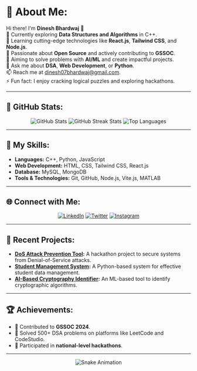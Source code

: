 # 💫 About Me:
Hi there! I'm **Dinesh Bhardwaj** 👋<br>
🔭 Currently exploring **Data Structures and Algorithms** in C++.<br>
🌱 Learning cutting-edge technologies like **React.js**, **Tailwind CSS**, and **Node.js**.<br>
🚀 Passionate about **Open Source** and actively contributing to **GSSOC**.<br>
🎯 Aiming to solve problems with **AI/ML** and create impactful projects.<br>
💬 Ask me about **DSA**, **Web Development**, or **Python**.<br>
📫 Reach me at [dinesh07bhardwaj@gmail.com](mailto:dinesh07bhardwaj@gmail.com).<br>
⚡ Fun fact: I enjoy cracking logical puzzles and exploring hackathons.

---

## 🌟 GitHub Stats:
<p align="center">
  <img src="https://github-readme-stats.vercel.app/api?username=dinesh-bhardwaj&show_icons=true&theme=radical" alt="GitHub Stats" />
  <img src="https://github-readme-streak-stats.herokuapp.com/?user=dinesh-bhardwaj&theme=radical" alt="GitHub Streak Stats" />
  <img src="https://github-readme-stats.vercel.app/api/top-langs/?username=dinesh-bhardwaj&layout=compact&theme=radical" alt="Top Languages" />
</p>

---

## 🚀 My Skills:
- **Languages:** C++, Python, JavaScript
- **Web Development:** HTML, CSS, Tailwind CSS, React.js
- **Database:** MySQL, MongoDB
- **Tools & Technologies:** Git, GitHub, Node.js, Vite.js, MATLAB

---

## 🌐 Connect with Me:
<p align="center">
  <a href="https://www.linkedin.com/in/dinesh-bhardwaj/" target="_blank"><img alt="LinkedIn" src="https://img.shields.io/badge/LinkedIn-Dinesh%20Bhardwaj-blue?style=flat-square&logo=linkedin"></a>
  <a href="https://twitter.com/dinesh_bhardwaj" target="_blank"><img alt="Twitter" src="https://img.shields.io/badge/Twitter-Dinesh_Bhardwaj-blue?style=flat-square&logo=twitter"></a>
  <a href="https://www.instagram.com/dinesh_bhardwaj/" target="_blank"><img alt="Instagram" src="https://img.shields.io/badge/Instagram-Dinesh%20Bhardwaj-red?style=flat-square&logo=instagram"></a>
</p>

---

## 🌱 Recent Projects:
- **[DoS Attack Prevention Tool](https://github.com/dinesh-bhardwaj/dos-prevention):** A hackathon project to secure systems from Denial-of-Service attacks.
- **[Student Management System](https://github.com/dinesh-bhardwaj/student-management):** A Python-based system for effective student data management.
- **[AI-Based Cryptography Identifier](https://github.com/dinesh-bhardwaj/crypto-ai):** An ML-based tool to identify cryptographic algorithms.

---

## 🏆 Achievements:
- 🥇 Contributed to **GSSOC 2024**.
- 🌟 Solved 500+ DSA problems on platforms like LeetCode and CodeStudio.
- 🏅 Participated in **national-level hackathons**.

---

<p align="center">
  <img src="https://github.com/dinesh-bhardwaj/dinesh-bhardwaj/blob/output/github-contribution-grid-snake.svg" alt="Snake Animation" />
</p>
